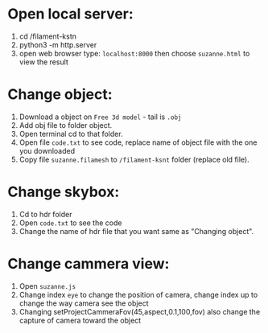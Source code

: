 # Open local server: 
1. cd /filament-kstn
2. python3 -m http.server
3. open web browser type: `localhost:8000` then choose `suzanne.html` to view the result

# Change object: 
1. Download a object on `Free 3d model` - tail is `.obj`
2. Add obj file to folder object.
3. Open terminal cd to that folder.
4. Open file `code.txt` to see code, replace name of object file with the one you downloaded
5. Copy file `suzanne.filamesh` to `/filament-ksnt` folder (replace old file).

# Change skybox:
1. Cd to hdr folder
2. Open `code.txt` to see the code
3. Change the name of hdr file that you want same as "Changing object".

# Change cammera view:
1. Open `suzanne.js`
2. Change index `eye` to change the position of camera, change index up to change the way camera see the object
3. Changing setProjectCammeraFov(45,aspect,0.1,100,fov) also change the capture of camera toward the object  
